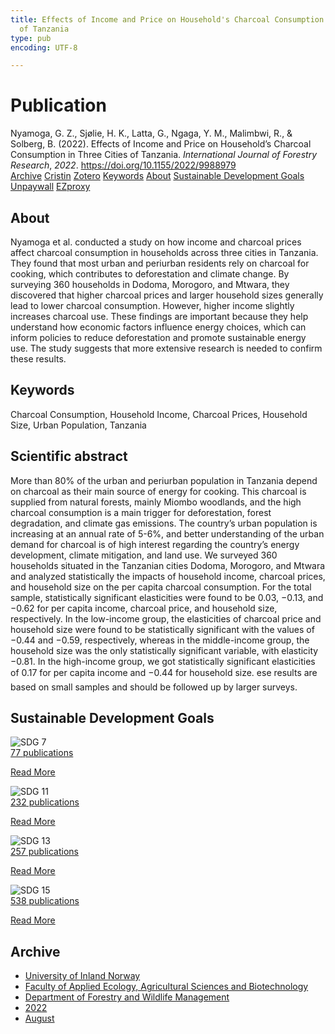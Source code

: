 ```yaml
---
title: Effects of Income and Price on Household's Charcoal Consumption in Three Cities
  of Tanzania
type: pub
encoding: UTF-8

---
```

<h1>Publication</h1>
<article id="csl-bib-container-67L9T2B5" class="csl-bib-container">
  <div class="csl-bib-body"> <div class="csl-entry">Nyamoga, G. Z., Sjølie, H. K., Latta, G., Ngaga, Y. M., Malimbwi, R., &#38; Solberg, B. (2022). Effects of Income and Price on Household’s Charcoal Consumption in Three Cities of Tanzania. <i>International Journal of Forestry Research</i>, <i>2022</i>. <a href="https://doi.org/10.1155/2022/9988979">https://doi.org/10.1155/2022/9988979</a></div> </div>
  <div class="csl-bib-buttons">
    <a href="#taxonomy-article-67L9T2B5" alt="archive" class="csl-bib-button">Archive</a>
    <a href="https://app.cristin.no/results/show.jsf?id=2042179" alt="Cristin" class="csl-bib-button">Cristin</a>
    <a href="http://zotero.org/groups/5881554/items/67L9T2B5" alt="Zotero" class="csl-bib-button">Zotero</a>
    <a href="#keywords-article-67L9T2B5" alt="keywords" class="csl-bib-button">Keywords</a>
    <a href="#about-article-67L9T2B5" alt="about_pub" class="csl-bib-button">About</a>
    <a href="#sdg-article-67L9T2B5" alt="sdg" class="csl-bib-button">Sustainable Development Goals</a>
    <a href="https://downloads.hindawi.com/journals/ijfr/2022/9988979.pdf" alt="Unpaywall" class="csl-bib-button">Unpaywall</a>
    <a href="https://downloads.hindawi.com/journals/ijfr/2022/9988979.pdf" alt="EZproxy" class="csl-bib-button">EZproxy</a>
  </div>
  <div id="csl-bib-meta-container-67L9T2B5"></div>
</article>
<div id="csl-bib-meta-67L9T2B5" class="csl-bib-meta">
  <article id="about-article-67L9T2B5" class="about_pub-article">
    <h1>About</h1>
    Nyamoga et al. conducted a study on how income and charcoal prices affect charcoal consumption in households across three cities in Tanzania. They found that most urban and periurban residents rely on charcoal for cooking, which contributes to deforestation and climate change. By surveying 360 households in Dodoma, Morogoro, and Mtwara, they discovered that higher charcoal prices and larger household sizes generally lead to lower charcoal consumption. However, higher income slightly increases charcoal use. These findings are important because they help understand how economic factors influence energy choices, which can inform policies to reduce deforestation and promote sustainable energy use. The study suggests that more extensive research is needed to confirm these results.
  </article>
  <article id="keywords-article-67L9T2B5" class="keywords-article">
    <h1>Keywords</h1>
    Charcoal Consumption, Household Income, Charcoal Prices, Household Size, Urban Population, Tanzania
  </article>
  <article id="abstract-article-67L9T2B5" class="abstract-article">
    <h1>Scientific abstract</h1>
    More than 80% of the urban and periurban population in Tanzania depend on charcoal as their main source of energy for cooking. This charcoal is supplied from natural forests, mainly Miombo woodlands, and the high charcoal consumption is a main trigger for deforestation, forest degradation, and climate gas emissions. The country’s urban population is increasing at an annual rate of 5-6%, and better understanding of the urban demand for charcoal is of high interest regarding the country’s energy development, climate mitigation, and land use. We surveyed 360 households situated in the Tanzanian cities Dodoma, Morogoro, and Mtwara and analyzed statistically the impacts of household income, charcoal prices, and household size on the per capita charcoal consumption. For the total sample, statistically significant elasticities were found to be 0.03, −0.13, and −0.62 for per capita income, charcoal price, and household size, respectively. In the low-income group, the elasticities of charcoal price and household size were found to be statistically significant with the values of −0.44 and −0.59, respectively, whereas in the middle-income group, the household size was the only statistically significant variable, with elasticity −0.81. In the high-income group, we got statistically significant elasticities of 0.17 for per capita income and −0.44 for household size. ese results are based on small samples and should be followed up by larger surveys.
  </article>
  <article id="sdg-article-67L9T2B5" class="sdg-article">
    <h1>Sustainable Development Goals</h1>
    <div class="sdg-container"><div id="sdg7" class="sdg">
        <img src="{{< params subfolder >}}images/sdg/sdg07_en.png" class="image" alt="SDG 7">
        <div class="sdg-overlay">
          <a href="/en/archive/?key=?sdg=7#archive" class="sdg-publication-count"><span>77</span> publications</a>
          <p><a href="https://sdgs.un.org/goals/goal7" class="sdg-read-more">Read More</a></p>
        </div>
      </div> <div id="sdg11" class="sdg">
        <img src="{{< params subfolder >}}images/sdg/sdg11_en.png" class="image" alt="SDG 11">
        <div class="sdg-overlay">
          <a href="/en/archive/?key=?sdg=11#archive" class="sdg-publication-count"><span>232</span> publications</a>
          <p><a href="https://sdgs.un.org/goals/goal11" class="sdg-read-more">Read More</a></p>
        </div>
      </div> <div id="sdg13" class="sdg">
        <img src="{{< params subfolder >}}images/sdg/sdg13_en.png" class="image" alt="SDG 13">
        <div class="sdg-overlay">
          <a href="/en/archive/?key=?sdg=13#archive" class="sdg-publication-count"><span>257</span> publications</a>
          <p><a href="https://sdgs.un.org/goals/goal13" class="sdg-read-more">Read More</a></p>
        </div>
      </div> <div id="sdg15" class="sdg">
        <img src="{{< params subfolder >}}images/sdg/sdg15_en.png" class="image" alt="SDG 15">
        <div class="sdg-overlay">
          <a href="/en/archive/?key=?sdg=15#archive" class="sdg-publication-count"><span>538</span> publications</a>
          <p><a href="https://sdgs.un.org/goals/goal15" class="sdg-read-more">Read More</a></p>
        </div>
      </div></div>
  </article>
  <article id="taxonomy-article-67L9T2B5" class="taxonomy-article">
    <h1>Archive</h1>
    <ul>
      <li>
        <a href="/en/archive/?key=3DCRN523">University of Inland Norway</a>
      </li>
      <li>
        <a href="/en/archive/?key=T77LXH6D">Faculty of Applied Ecology, Agricultural Sciences and Biotechnology</a>
      </li>
      <li>
        <a href="/en/archive/?key=7TRARPE3">Department of Forestry and Wildlife Management</a>
      </li>
      <li>
        <a href="/en/archive/?key=H9K9UC39">2022</a>
      </li>
      <li>
        <a href="/en/archive/?key=V5T9MSBV">August</a>
      </li>
    </ul>
  </article>
</div>
